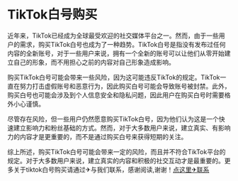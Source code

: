 # TikTok白号购买

近年来，TikTok已经成为全球最受欢迎的社交媒体平台之一。然而，由于一些用户的需求，购买TikTok白号也成为了一种趋势。TikTok白号是指没有发布过任何内容的全新账号，对于一些用户来说，拥有一个全新的账号可以让他们从零开始建立自己的形象，而不用担心之前的内容对自己形象造成影响。

购买TikTok白号可能会带来一些风险，因为这可能违反TikTok的规定。TikTok一直在努力打击虚假账号和恶意行为，因此购买白号可能会导致账号被封禁。此外，购买白号也可能会涉及到个人信息安全和隐私问题，因此用户在购买白号时需要格外小心谨慎。

尽管存在风险，但一些用户仍然愿意购买TikTok白号，因为他们认为这是一个快速建立影响力和粉丝基础的方式。然而，对于大多数用户来说，建立真实、有影响力的内容才是更重要的，而不是通过购买白号来获得短期的关注。

综上所述，购买TikTok白号可能会带来一定的风险，而且并不符合TikTok平台的规定。对于大多数用户来说，建立真实的内容和积极的社交互动才是最重要的。更多关于tiktok白号购买请通过✈与我们联系，感谢阅读,谢谢！[点这里✈联系](https://add.k02.cc)